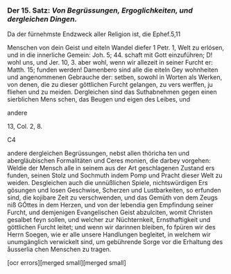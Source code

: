 
<!-- Seie 40; content-0058.xml -->


### Der 15. Satz: *Von Begrüssungen, Ergoglichkeiten, und dergleichen Dingen.*


Da der fürnehmste Endzweck aller Religion ist, die Ephef.5,11

Menschen von dein Geist und eiteln Wandel diefer 1 Petr. 1, Welt zu
erlósen, und in die innerliche Gemein: Joh. 5; 44. schaft mit Gott
einzuführen; D! wohl uns, und Jer. 10, 3. aber wohl, wenn wir allezeit
in seiner Furcht er: Matth. 15; funden werden! Damenbero sind alle die
eiteln Gey wohnheiten und angenommenen Gebrauche der: setben, sowohl in
Worten als Werken, von denen, die zu dieser göttlichen Furcht gelangen,
zu vers werffen, ju fliehen und zu meiden. Dergleichen sind das Suthabnehmen
gegen einen sierblichen Mens schen, das Beugen und eigen des Leibes, und

andere

13, Col. 2, 8.

C4

andere dergleichen Begrüssungen, nebst allen thöricha ten und
abergläubischen Formalitäten und Ceres monien, die darbey vorgehen: Weldie
der Mensch alle in seinem aus der Art geschlagenen Zustand ers funden,
seinen Stolz und Sochmuth indem Pomp und Pracht dieser Welt zu weiden.
Desgleichen auch die unnüßlichen Spiele, nichtswürdigen Ers gösungen und
losen Geschwise, Scherzen und Lustbarkeiten, so erfunden sind, die kojibare
Zeit zu verschwenden, und das Gemüth von dem Zeugs niß GÓttes in dem Herzen,
und von der lebendia gen Empfindung seiner Furcht, und demjenigen
Evangelischen Geist abzulciten, womit Christen gesalbet feyn sollen, und
welcher zur Nüchternkeit, Ernsthaftigkeit und göttlichen Furcht leitet;
und wenn wir darinnen bleiben, fo fpüren wir des Herrn Soegen, wie er alle
unsere Handlungen begleitet, in welchem wir unumgänglich verwickelt sind,
um gebührende Sorge vor die Erhaltung des åusserlia chen Menschen zu tragen.

[ocr errors][merged small][merged small]